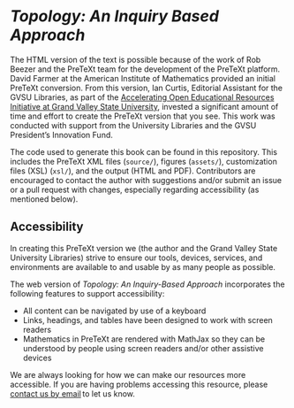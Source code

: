 # *Topology: An Inquiry Based Approach*

The HTML version of the text is possible because of the work of Rob Beezer and the PreTeXt team for the development of the PreTeXt platform. David Farmer at the American Institute of Mathematics provided an initial PreTeXt conversion. From this version, Ian Curtis, Editorial Assistant for the GVSU Libraries, as part of the [Accelerating Open Educational Resources Initiative at Grand Valley State University](https://www.gvsu.edu/library/sc/AcceleratingOER), invested a significant amount of time and effort to create the PreTeXt version that you see. This work was conducted with support from the University Libraries and the GVSU President’s Innovation Fund.

The code used to generate this book can be found in this repository. This includes the PreTeXt XML files (`source/`), figures (`assets/`), customization files (XSL) (`xsl/`), and the output (HTML and PDF). Contributors are encouraged to contact the author with suggestions and/or submit an issue or a pull request with changes, especially regarding accessibility (as mentioned below).

## Accessibility

In creating this PreTeXt version we (the author and the Grand Valley State University Libraries) strive to ensure our tools, devices, services, and environments are available to and usable by as many people as possible.

The web version of *Topology: An Inquiry-Based Approach* incorporates the following features to support accessibility:

* All content can be navigated by use of a keyboard
* Links, headings, and tables have been designed to work with screen readers
* Mathematics in PreTeXt are rendered with MathJax so they can be understood by people using screen readers and/or other assistive devices

We are always looking for how we can make our resources more accessible. If you are having problems accessing this resource, please [contact us by email](mailto:oer@gvsu.edu) to let us know.

